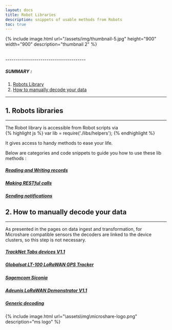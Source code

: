 ```yaml
---
layout: docs
title: Robot Libraries
description: snippets of usable methods from Robots
toc: true
---
```



{% include image.html url="/assets/img/thumbnail-5.jpg" height="900" width="900" description="thumbnail 2" %}


<br>
---------------------------------------

##### SUMMARY : 

1. [Robots Library](./#1-robots-libraries)
3. [How to manually decode your data](./#2-how-to-manually-decode-your-data)

---------------------------------------

## 1. Robots libraries
---------------------------------------

The Robot library is accessible from Robot scripts via  
{% highlight js %} var lib = require('./libs/helpers'); {% endhighlight %}

It gives access to handy methods to ease your life.

Below are categories and code snippets to guide you how to use these lib methods :

#####  [Reading and Writing records](/docs/2/technical/microshare-platform-advanced//robots-libraries/read-and-write/)
#####  [Making RESTful calls](/docs/2/technical/microshare-platform-advanced/robots-libraries/making-restful-calls-new/)
#####  [Sending notifications](/docs/2/technical/microshare-platform-advanced/robots-libraries/sending-notifications-new/)



## 2. How to manually decode your data 
---------------------------------------

As presented in the pages on data ingest and transformation, for Microshare compatible sensors the decoders are linked to the device clusters, so this step is not necessary. 

#####  [TrackNet Tabs devices V1.1](/docs/2/technical/microshare-platform-advanced/robots-libraries/tracknet-tabs/)
#####  [Globalsat LT-100 LoRaWAN GPS Tracker](/docs/2/technical/microshare-platform-advanced/robots-libraries/globalsat-lt-100/)
#####  [Sagemcom Siconia](/docs/2/technical/microshare-platform-advanced/robots-libraries/sagemcom-siconia/)
#####  [Adeunis LoRaWAN Demonstrator V1.1](/docs/2/technical/microshare-platform-advanced/robots-libraries/adeunis-demonstrator/)
#####  [Generic decoding](/docs/2/technical/microshare-platform-advanced/robots-libraries/decoding-payloads-new/)


{% include image.html url="\assets\img\microshare-logo.png"  description="ms logo" %}